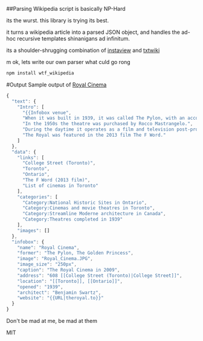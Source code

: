 ##Parsing Wikipedia script is basically NP-Hard

its the wurst. this library is trying its best.

it turns a wikipedia article into a parsed JSON object, and handles the ad-hoc recursive templates shinanigans ad infinitum.

its a shoulder-shrugging combination of [instaview](https://en.wikipedia.org/wiki/User:Pilaf/InstaView) and [txtwiki](https://github.com/joaomsa/txtwiki.js)

m ok, lets write our own parser what culd go rong
```bash
npm install wtf_wikipedia
````
#Output
Sample output of [Royal Cinema](https://en.wikipedia.org/wiki/Royal_Cinema)
````javascript
{
  "text": {
    "Intro": [
      "{{Infobox venue",
      "When it was built in 1939, it was called The Pylon, with an accompanying large sign at the front of the theatre. It included a roller-skating rink at the rear of the theatre, and a dance hall on the second floor.",
      "In the 1950s the theatre was purchased by Rocco Mastrangelo.",
      "During the daytime it operates as a film and television post-production studio.",
      "The Royal was featured in the 2013 film The F Word."
    ]
  },
  "data": {
    "links": [
      "College Street (Toronto)",
      "Toronto",
      "Ontario",
      "The F Word (2013 film)",
      "List of cinemas in Toronto"
    ],
    "categories": [
      "Category:National Historic Sites in Ontario",
      "Category:Cinemas and movie theatres in Toronto",
      "Category:Streamline Moderne architecture in Canada",
      "Category:Theatres completed in 1939"
    ],
    "images": []
  },
  "infobox": {
    "name": "Royal Cinema",
    "former": "The Pylon, The Golden Princess",
    "image": "Royal_Cinema.JPG",
    "image_size": "250px",
    "caption": "The Royal Cinema in 2009",
    "address": "608 [[College Street (Toronto)|College Street]]",
    "location": "[[Toronto]], [[Ontario]]",
    "opened": "1939",
    "architect": "Benjamin Swartz",
    "website": "{{URL|theroyal.to}}"
  }
}
````

Don't be mad at me, be mad at them

MIT